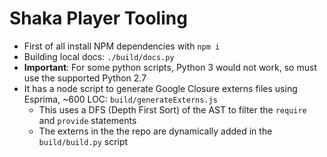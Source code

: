 # Shaka Player Tooling

- First of all install NPM dependencies with `npm i`
- Building local docs: `./build/docs.py`
- **Important**: For some python scripts, Python 3 would not work, so must use the supported Python 2.7
- It has a node script to generate Google Closure externs files using Esprima, ~600 LOC: `build/generateExterns.js`
  - This uses a DFS (Depth First Sort) of the AST to filter the `require` and `provide` statements
  - The externs in the the repo are dynamically added in the `build/build.py` script
